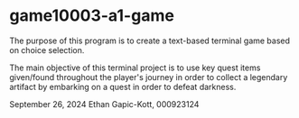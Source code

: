 # game10003-a1-game
The purpose of this program is to create a text-based terminal game based on choice selection.

The main objective of this terminal project is to use key quest items given/found throughout the player's journey in order to collect a legendary artifact by embarking on a quest in order to defeat darkness.

September 26, 2024
Ethan Gapic-Kott, 000923124